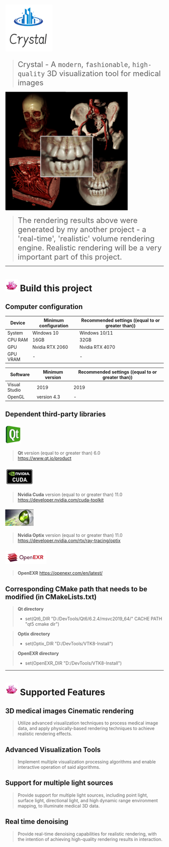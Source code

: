 # <img src="Resources/Images/logo.png" width="150" >

> <font size=5>Crystal - A `modern`, `fashionable`, `high-quality` 3D visualization tool for medical images</font>

<img src="Resources/Images/cVRT1.png" width="390" >

> <font size=5> The rendering results above were generated by my another project - a 'real-time', 'realistic' volume rendering engine. Realistic rendering will be a very important part of this project. </font>

---
# <img src="Resources/Images/crystal.png" width="40" > Build this project

## Computer configuration

|  Device   |  Minimum configuration | Recommended settings ((equal to or greater than)) |
|  ----  | ----  | ----  |
| System  | Windows 10 | Windows 10/11 |
| CPU RAM | 16GB | 32GB |
| GPU  | Nvidia RTX 2060 | Nvidia RTX 4070 |
| GPU VRAM | - | - |

|  Software   |  Minimum version | Recommended settings ((equal to or greater than)) |
|  ----  | ----  | ----  |
| Visual Studio | 2019 | 2019 |
| OpenGL | version 4.3 | - |

## Dependent third-party libraries

### <img src="Resources/Images/logo-qt.png" width="50" >

> **Qt** version (equal to or greater than) 6.0   
> https://www.qt.io/product


### <img src="Resources/Images/logo-cuda.png" width="90" >

> **Nvidia Cuda** version (equal to or greater than) 11.0   
> https://developer.nvidia.com/cuda-toolkit


### <img src="Resources/Images/logo-optix.png" width="90" >

> **Nvidia Optix** version (equal to or greater than) 11.0   
> https://developer.nvidia.com/rtx/ray-tracing/optix


### <img src="Resources/Images/logo-openexr.png" width="130" >

> **OpenEXR**
> https://openexr.com/en/latest/



## Corresponding CMake path that needs to be modified (in CMakeLists.txt)

> **Qt directory**
> - set(Qt6_DIR "D:/DevTools/Qt6/6.2.4/msvc2019_64/" CACHE PATH "qt5 cmake dir") 

> **Optix directory**
> - set(Optix_DIR "D:/DevTools/VTK8-Install")   

> **OpenEXR directory**
> - set(OpenEXR_DIR "D:/DevTools/VTK8-Install")

---
# <img src="Resources/Images/crystal.png" width="40" > Supported Features

## 3D medical images Cinematic rendering

> Utilize advanced visualization techniques to process medical image data, and apply physically-based rendering techniques to achieve realistic rendering effects.

## Advanced Visualization Tools

> Implement multiple visualization processing algorithms and enable interactive operation of said algorithms.

## Support for multiple light sources

> Provide support for multiple light sources, including point light, surface light, directional light, and high dynamic range environment mapping, to illuminate medical 3D data.

## Real time denoising

> Provide real-time denoising capabilities for realistic rendering, with the intention of achieving high-quality rendering results in interaction.







